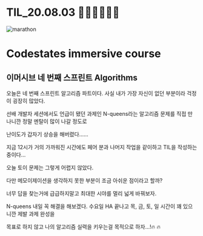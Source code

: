 # TIL_20.08.03 🏃🏽‍♂️🏃🏽‍♂️

<img src="https://media.vlpt.us/images/kdo0129/post/29ca955c-708b-4ed6-8e6d-8384dd9bc755/marathon-3753907_960_720.jpg" alt="marathon" />

# Codestates immersive course

## 이머시브 네 번째 스프린트 Algorithms

오늘은 네 번째 스프린트 알고리즘 파트이다. 사실 내가 가장 자신이 없던 부분이라 걱정이 굉장히 많았다.

선배 개발자 세션에서도 언급이 됐던 과제인 N-queens라는 알고리즘 문제를 직접 만나니깐 정말 멘탈이 많이 나갈 정도로

난이도가 갑자기 상승을 해버렸다......

지금 12시가 거의 가까워진 시간에도 페어 분과 나머지 작업을 같이하고 TIL을 작성하는 중이다...

오늘 토이 문제는 그렇게 어렵지 않았다.

다만 메모이제이션을 생각하지 못한 부분이 조금 아쉬운 점이라고 할까?

너무 답을 찾는거에 급급하지말고 최대한 시야를 멀리 넓게 바꿔보자.

N-queens 내일 꼭 해결을 해보겠다. 수요일 HA 끝나고 목, 금, 토, 일 시간이 꽤 있으니깐 제발 과제 완성을

목표로 하지 않고 나의 알고리즘 실력을 키우는걸 목적으로 하자...!🔥 🔥
